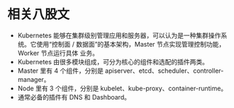 # 相关八股文
* Kubernetes 能够在集群级别管理应用和服务器，可以认为是一种集群操作系统。它使用“控制面 / 数据面”的基本架构，Master 节点实现管理控制功能，Worker 节点运行具体
业务。
* Kubernetes 由很多模块组成，可分为核心的组件和选配的插件两类。
* Master 里有 4 个组件，分别是 apiserver、etcd、scheduler、controller-manager。
* Node 里有 3 个组件，分别是 kubelet、kube-proxy、container-runtime。
* 通常必备的插件有 DNS 和 Dashboard。

